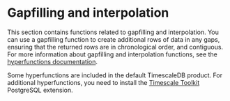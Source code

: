 # Gapfilling and interpolation
This section contains functions related to gapfilling and interpolation. You can
use a gapfilling function to create additional rows of data in any gaps,
ensuring that the returned rows are in chronological order, and contiguous. For
more information about gapfilling and interpolation functions, see the
[hyperfunctions documentation][hyperfunctions-gapfilling].

Some hyperfunctions are included in the default TimescaleDB product. For
additional hyperfunctions, you need to install the
[Timescale Toolkit][install-toolkit] PostgreSQL extension.

<hyperfunctionTable
    hyperfunctionFamily='gapfilling and interpolation'
    includeExperimental
    sortByType
/>

[hyperfunctions-gapfilling]: timescaledb/:currentVersion:/how-to-guides/hyperfunctions/gapfilling-interpolation/
[install-toolkit]: timescaledb/:currentVersion:/how-to-guides/hyperfunctions/install-toolkit
